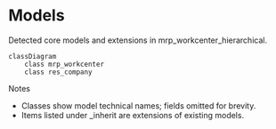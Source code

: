 # Models

Detected core models and extensions in mrp_workcenter_hierarchical.

```mermaid
classDiagram
    class mrp_workcenter
    class res_company
```

Notes
- Classes show model technical names; fields omitted for brevity.
- Items listed under _inherit are extensions of existing models.
